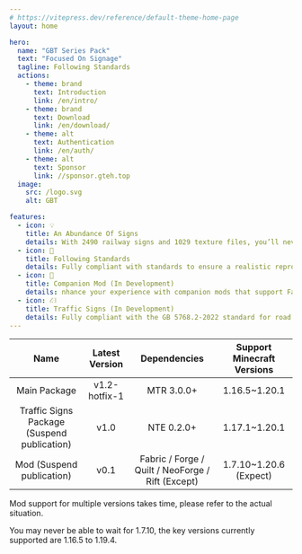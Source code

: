 ```yaml
---
# https://vitepress.dev/reference/default-theme-home-page
layout: home

hero:
  name: "GBT Series Pack"
  text: "Focused On Signage"
  tagline: Following Standards
  actions:
    - theme: brand
      text: Introduction
      link: /en/intro/
    - theme: brand
      text: Download
      link: /en/download/
    - theme: alt
      text: Authentication
      link: /en/auth/
    - theme: alt
      text: Sponsor
      link: //sponsor.gteh.top
  image:
    src: /logo.svg
    alt: GBT

features:
  - icon: 💡
    title: An Abundance Of Signs
    details: With 2490 railway signs and 1029 texture files, you’ll never have to worry about running out of signposts again.
  - icon: 📕
    title: Following Standards
    details: Fully compliant with standards to ensure a realistic reproduction.
  - icon: 🚀
    title: Companion Mod (In Development)
    details: nhance your experience with companion mods that support Fabric / Forge / Quilt / NeoForge / Rift across five platforms, with versions from 1.7.10 to 1.20.6 supported.
  - icon: ⛜
    title: Traffic Signs (In Development)
    details: Fully compliant with the GB 5768.2-2022 standard for road traffic signs, with the ultimate goal of replicating reality.
---
```


|                    Name                     | Latest Version |                   Dependencies                    | Support Minecraft Versions |
| :-----------------------------------------: | :------------: | :-----------------------------------------------: | :------------------------: |
|                Main Package                 | v1.2-hotfix-1  |                    MTR 3.0.0+                     |       1.16.5~1.20.1        |
| Traffic Signs Package (Suspend publication) |      v1.0      |                    NTE 0.2.0+                     |       1.17.1~1.20.1        |
|          Mod (Suspend publication)          |      v0.1      | Fabric / Forge / Quilt / NeoForge / Rift (Except) |   1.7.10~1.20.6 (Expect)   |

Mod support for multiple versions takes time, please refer to the actual situation.

You may never be able to wait for 1.7.10, the key versions currently supported are 1.16.5 to 1.19.4.